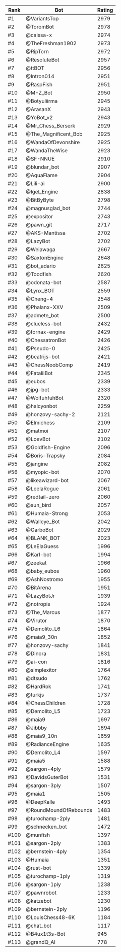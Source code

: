 Rank|Bot|Rating
---|---|---
#1|@VariantsTop|2979
#2|@ToromBot|2978
#3|@caissa-x|2974
#4|@TheFreshman1902|2973
#5|@RipTorn|2972
#6|@ResoluteBot|2957
#7|@ttBOT|2956
#8|@Intron014|2951
#9|@RaspFish|2951
#10|@M-Z_Bot|2950
#11|@Botyuliirma|2945
#12|@ArasanX|2943
#13|@YoBot_v2|2943
#14|@Mr_Chess_Berserk|2929
#15|@The_Magnificent_Bob|2925
#16|@WandaOfDevonshire|2925
#17|@WandaTheWise|2923
#18|@SF-NNUE|2910
#19|@blundar_bot|2907
#20|@AquaFlame|2904
#21|@Lili-ai|2900
#22|@Igel_Engine|2838
#23|@BitByByte|2798
#24|@magnusglad_bot|2744
#25|@expositor|2743
#26|@pawn_git|2717
#27|@AKS-Mantissa|2702
#28|@LazyBot|2702
#29|@Weiawaga|2667
#30|@SaxtonEngine|2648
#31|@bot_adario|2625
#32|@Toodfish|2620
#33|@odonata-bot|2587
#34|@Lynx_BOT|2559
#35|@Cheng-4|2548
#36|@Phalanx-XXV|2509
#37|@admete_bot|2500
#38|@clueless-bot|2432
#39|@fornax-engine|2429
#40|@ChessatronBot|2426
#41|@Pseudo-0|2425
#42|@beatrijs-bot|2421
#43|@ChessNoobComp|2419
#44|@FataliiBot|2345
#45|@eubos|2339
#46|@jpg-bot|2333
#47|@WolfuhfuhBot|2320
#48|@halcyonbot|2259
#49|@honzovy-sachy-2|2121
#50|@Elmichess|2109
#51|@matmoi|2107
#52|@LoevBot|2102
#53|@Goldfish-Engine|2096
#54|@Boris-Trapsky|2084
#55|@jangine|2082
#56|@myopic-bot|2070
#57|@likeawizard-bot|2067
#58|@LeelaRogue|2061
#59|@redtail-zero|2060
#60|@sun_bird|2057
#61|@Humaia-Strong|2053
#62|@Walleye_Bot|2042
#63|@GarboBot|2029
#64|@BLANK_BOT|2023
#65|@LeElaGuess|1996
#66|@Karl-bot|1994
#67|@zeekat|1966
#68|@baby_eubos|1960
#69|@AshNostromo|1955
#70|@BitArena|1951
#71|@LazyBotJr|1939
#72|@notropis|1924
#73|@The_Marcus|1877
#74|@Virutor|1870
#75|@Demolito_L6|1864
#76|@maia9_30n|1852
#77|@honzovy-sachy|1841
#78|@Dinora|1831
#79|@ai-con|1816
#80|@simplexitor|1764
#81|@dtsudo|1762
#82|@HardRok|1741
#83|@turkjs|1737
#84|@ChessChildren|1728
#85|@Demolito_L5|1723
#86|@maia9|1697
#87|@Jibbby|1694
#88|@maia9_10n|1659
#89|@RadianceEngine|1635
#90|@Demolito_L4|1597
#91|@maia5|1588
#92|@sargon-4ply|1579
#93|@DavidsGuterBot|1531
#94|@sargon-3ply|1507
#95|@maia1|1505
#96|@DeepKalle|1493
#97|@RoundMoundOfRebounds|1483
#98|@turochamp-2ply|1481
#99|@schnecken_bot|1472
#100|@munfish|1397
#101|@sargon-2ply|1383
#102|@bernstein-4ply|1354
#103|@Humaia|1351
#104|@rust-bot|1339
#105|@turochamp-1ply|1319
#106|@sargon-1ply|1238
#107|@pawnrobot|1233
#108|@katzebot|1230
#109|@bernstein-2ply|1196
#110|@LouisChess48-6K|1184
#111|@chat_bot|1117
#112|@B4ux1t3s-Bot|945
#113|@grandQ_AI|778
